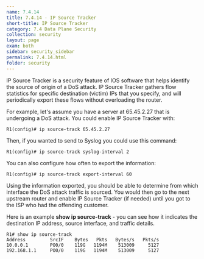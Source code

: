 ```yaml
---
name: 7.4.14
title: 7.4.14 - IP Source Tracker
short-title: IP Source Tracker
category: 7.4 Data Plane Security
collection: security
layout: page
exam: both
sidebar: security_sidebar
permalink: 7.4.14.html
folder: security
---
```

IP Source Tracker is a security feature of IOS software that helps identify the source of origin of a DoS attack. IP Source Tracker gathers flow statistics for specific destination (victim) IPs that you specify, and will periodically export these flows without overloading the router.

For example, let's assume you have a server at 65.45.2.27 that is undergoing a DoS attack. You could enable IP Source Tracker with:
```
R1(config)# ip source-track 65.45.2.27
```
Then, if you wanted to send to Syslog you could use this command:
```
R1(config)# ip source-track syslog-interval 2
```
You can also configure how often to export the information:
```
R1(config)# ip source-track export-interval 60
```

Using the information exported, you should be able to determine from which interface the DoS attack traffic is sourced. You would then go to the next upstream router and enable IP Source Tracker (if needed) until you got to the ISP who had the offending customer.

Here is an example **show ip source-track** - you can see how it indicates the destination IP address, source interface, and traffic details.
```
R1# show ip source-track
Address         SrcIF    Bytes   Pkts   Bytes/s   Pkts/s
10.0.0.1        PO0/0    119G   1194M    513009     5127
192.168.1.1     PO0/0    119G   1194M    513009     5127
```